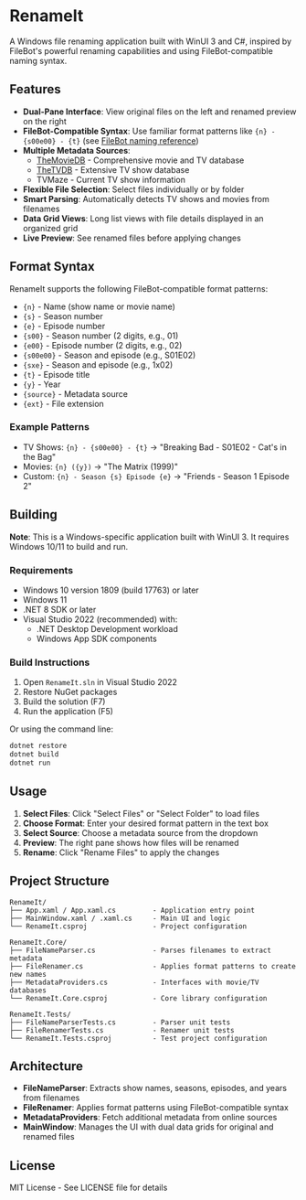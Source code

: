 # RenameIt

A Windows file renaming application built with WinUI 3 and C#, inspired by FileBot's powerful renaming capabilities and using FileBot-compatible naming syntax.

## Features

- **Dual-Pane Interface**: View original files on the left and renamed preview on the right
- **FileBot-Compatible Syntax**: Use familiar format patterns like `{n} - {s00e00} - {t}` (see [FileBot naming reference](https://www.filebot.net/naming.html))
- **Multiple Metadata Sources**: 
  - [TheMovieDB](https://www.themoviedb.org/?language=en-GB) - Comprehensive movie and TV database
  - [TheTVDB](https://www.thetvdb.com/) - Extensive TV show database
  - TVMaze - Current TV show information
- **Flexible File Selection**: Select files individually or by folder
- **Smart Parsing**: Automatically detects TV shows and movies from filenames
- **Data Grid Views**: Long list views with file details displayed in an organized grid
- **Live Preview**: See renamed files before applying changes

## Format Syntax

RenameIt supports the following FileBot-compatible format patterns:

- `{n}` - Name (show name or movie name)
- `{s}` - Season number
- `{e}` - Episode number
- `{s00}` - Season number (2 digits, e.g., 01)
- `{e00}` - Episode number (2 digits, e.g., 02)
- `{s00e00}` - Season and episode (e.g., S01E02)
- `{sxe}` - Season and episode (e.g., 1x02)
- `{t}` - Episode title
- `{y}` - Year
- `{source}` - Metadata source
- `{ext}` - File extension

### Example Patterns

- TV Shows: `{n} - {s00e00} - {t}` → "Breaking Bad - S01E02 - Cat's in the Bag"
- Movies: `{n} ({y})` → "The Matrix (1999)"
- Custom: `{n} - Season {s} Episode {e}` → "Friends - Season 1 Episode 2"

## Building

**Note**: This is a Windows-specific application built with WinUI 3. It requires Windows 10/11 to build and run.

### Requirements

- Windows 10 version 1809 (build 17763) or later
- Windows 11
- .NET 8 SDK or later
- Visual Studio 2022 (recommended) with:
  - .NET Desktop Development workload
  - Windows App SDK components

### Build Instructions

1. Open `RenameIt.sln` in Visual Studio 2022
2. Restore NuGet packages
3. Build the solution (F7)
4. Run the application (F5)

Or using the command line:

```bash
dotnet restore
dotnet build
dotnet run
```

## Usage

1. **Select Files**: Click "Select Files" or "Select Folder" to load files
2. **Choose Format**: Enter your desired format pattern in the text box
3. **Select Source**: Choose a metadata source from the dropdown
4. **Preview**: The right pane shows how files will be renamed
5. **Rename**: Click "Rename Files" to apply the changes

## Project Structure

```
RenameIt/
├── App.xaml / App.xaml.cs         - Application entry point
├── MainWindow.xaml / .xaml.cs     - Main UI and logic
└── RenameIt.csproj                - Project configuration

RenameIt.Core/
├── FileNameParser.cs              - Parses filenames to extract metadata
├── FileRenamer.cs                 - Applies format patterns to create new names
├── MetadataProviders.cs           - Interfaces with movie/TV databases
└── RenameIt.Core.csproj           - Core library configuration

RenameIt.Tests/
├── FileNameParserTests.cs         - Parser unit tests
├── FileRenamerTests.cs            - Renamer unit tests
└── RenameIt.Tests.csproj          - Test project configuration
```

## Architecture

- **FileNameParser**: Extracts show names, seasons, episodes, and years from filenames
- **FileRenamer**: Applies format patterns using FileBot-compatible syntax
- **MetadataProviders**: Fetch additional metadata from online sources
- **MainWindow**: Manages the UI with dual data grids for original and renamed files

## License

MIT License - See LICENSE file for details
